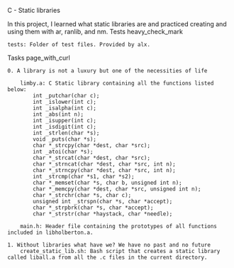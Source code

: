 C - Static libraries

In this project, I learned what static libraries are and practiced creating and using them with ar, ranlib, and nm.
Tests heavy_check_mark

    tests: Folder of test files. Provided by alx.

Tasks page_with_curl

    0. A library is not a luxury but one of the necessities of life

        limby.a: C Static library containing all the functions listed below:
            int _putchar(char c);
            int _islower(int c);
            int _isalpha(int c);
            int _abs(int n);
            int _isupper(int c);
            int _isdigit(int c);
            int _strlen(char *s);
            void _puts(char *s);
            char *_strcpy(char *dest, char *src);
            int _atoi(char *s);
            char *_strcat(char *dest, char *src);
            char *_strncat(char *dest, char *src, int n);
            char *_strncpy(char *dest, char *src, int n);
            int _strcmp(char *s1, char *s2);
            char *_memset(char *s, char b, unsigned int n);
            char *_memcpy(char *dest, char *src, unsigned int n);
            char *_strchr(char *s, char c);
            unsigned int _strspn(char *s, char *accept);
            char *_strpbrk(char *s, char *accept);
            char *_strstr(char *haystack, char *needle);

        main.h: Header file containing the prototypes of all functions included in libholberton.a.

    1. Without libraries what have we? We have no past and no future
        create_static_lib.sh: Bash script that creates a static library called liball.a from all the .c files in the current directory.


